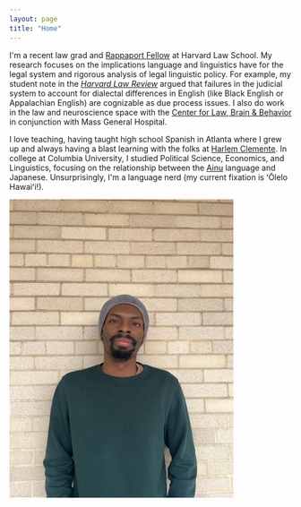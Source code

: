 ```yaml
---
layout: page
title: "Home"
---
```



I'm a recent law grad and [Rappaport Fellow](https://hls.harvard.edu/academics/fellowships-and-prizes/fellowships/rappaport-fellowship/current-rappaport-fellow/) at Harvard Law School. My research focuses on the implications language and linguistics have for the legal system and rigorous analysis of legal linguistic policy. For example, my student note in the [_Harvard Law Review_](https://harvardlawreview.org/print/vol-136/dialectal-due-process/) argued that failures in the judicial system to account for dialectal differences in English (like Black English or Appalachian English) are cognizable as due process issues. I also do work in the law and neuroscience space with the [Center for Law, Brain & Behavior](https://clbb.mgh.harvard.edu/) in conjunction with Mass General Hospital.

I love teaching, having taught high school Spanish in Atlanta where I grew up and always having a blast learning with the folks at [Harlem Clemente](https://harlemclemente.org/). In college at Columbia University, I studied Political Science, Economics, and Linguistics, focusing on the relationship between the [Ainu](https://en.unesco.org/courier/numero-especial-octubre-2009/saga-ainu-language) language and Japanese. Unsurprisingly, I'm a language nerd (my current fixation is ʻŌlelo Hawaiʻi!).

<img src="assets/images/Headshot.jpg" alt="Headshot" width="400">
